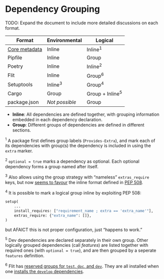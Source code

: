 # Dependency Grouping

TODO: Expand the document to include more detailed discussions on each format.

| Format                                                                      | Environmental      | Logical                    |
| --------------------------------------------------------------------------- | ------------------ | -------------------------- |
| [Core metadata](https://packaging.python.org/specifications/core-metadata/) | Inline             | Inline<sup>1</sup>         |
| Pipfile                                                                     | Inline             | Group                      |
| Poetry                                                                      | Inline             | Inline<sup>2</sup>         |
| Flit                                                                        | Inline             | Group<sup>6</sup>          |
| Setuptools                                                                  | Inline<sup>3</sup> | Group<sup>4</sup>          |
| Cargo                                                                       | Group              | Group + Inline<sup>5</sup> |
| package.json                                                                | *Not possible*     | Group                      |

* **Inline**: All dependencies are defined together, with grouping information embedded in each dependency declaration.
* **Group**: Different groups of dependencies are defined in different sections.

<sup>1</sup> A package first defines group labels (`Provides-Extra`), and mark each of its dependencies with group(s) the dependency is included in using the `extra` marker.

<sup>2</sup> `optional = true` marks a dependency as optional. Each optional dependency forms a group named after itself.

<sup>3</sup> Also allows using the group strategy with “nameless” `extras_require` keys, but now [seems to favour](https://github.com/pypa/setuptools/commit/37a48e9a7a5ae5ac770b05b8f1ff52bdceda3cae) the inline format defined in [PEP 508](https://www.python.org/dev/peps/pep-0508/).

<sup>4</sup> It is possible to mark a logical group inline by exploiting PEP 508:

```python
setup(
    ...
    install_requires: ["requirement_name ; extra == 'extra_name'"],
    extras_require: {"extra_name": []},
)
```

but AFAICT this is not proper configuration, just “happens to work.”

<sup>5</sup> Dev dependencies are declared separately in their own group. Other logically grouped dependencies (call *features*) are listed together with required ones (with `optional = true`), and are then grouped by a seperate `features` definition.

<sup>6</sup> Flit has [reserved groups for `test`, `doc`, and `dev`](https://flit.readthedocs.io/en/latest/pyproject_toml.html#metadata-section). They are all installed when one [installs the `develop` dependencies](https://flit.readthedocs.io/en/latest/cmdline.html#cmdoption-flit-install-deps).
